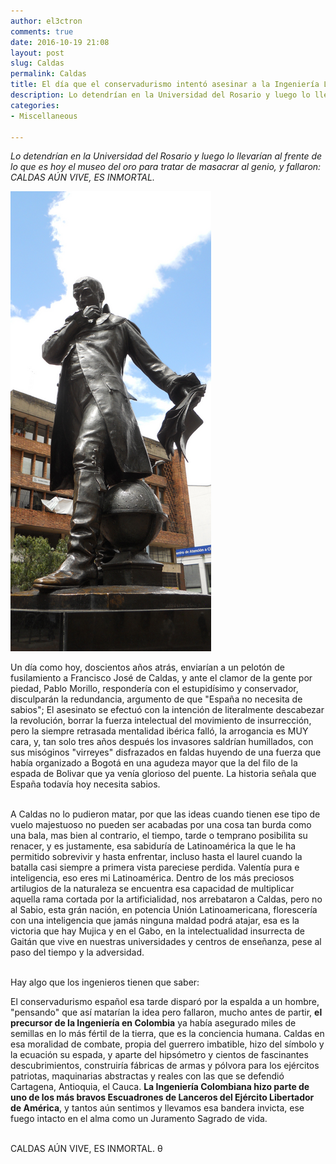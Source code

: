```yaml
---
author: el3ctron
comments: true
date: 2016-10-19 21:08
layout: post
slug: Caldas
permalink: Caldas
title: El día que el conservadurismo intentó asesinar a la Ingeniería Latinoamericana.
description: Lo detendrían en la Universidad del Rosario y luego lo llevarían al frente de lo que es hoy el museo del oro para tratar de masacrar al genio, y fallaron: CALDAS AÚN VIVE, ES INMORTAL.
categories:
- Miscellaneous

---
```


*Lo detendrían en la Universidad del Rosario y luego lo llevarían al frente de lo que es hoy el museo del oro para tratar de masacrar al genio, y fallaron: CALDAS AÚN VIVE, ES INMORTAL.*

[![Caldas](/wp-content/uploads/por_tema/politica/Caldas.png)](/Caldas "Lo detendrían en la Universidad del Rosario y luego lo llevarían al frente de lo que es hoy el museo del oro para tratar de masacrar al genio, y fallaron: CALDAS AÚN VIVE, ES INMORTAL... [CLICK PARA ENTRAR AL ARTÍCULO]")



Un día como hoy, doscientos años atrás, enviarían a un pelotón de fusilamiento a Francisco José de Caldas, y ante el clamor de la gente por piedad, Pablo Morillo, respondería con el estupidísimo y conservador, disculparán la redundancia, argumento de que "España no necesita de sabios"; El asesinato se efectuó con la intención de literalmente descabezar la revolución, borrar la fuerza intelectual del movimiento de insurrección, pero la siempre retrasada mentalidad ibérica falló, la arrogancia es MUY cara, y, tan solo tres años después los invasores saldrían humillados, con sus misóginos "virreyes" disfrazados en faldas huyendo de una fuerza que había organizado a Bogotá en una agudeza mayor que la del filo de la espada de Bolivar que ya venía glorioso del puente. La historia señala que España todavía hoy necesita sabios.<br><br>

A Caldas no lo pudieron matar, por que las ideas cuando tienen ese tipo de vuelo majestuoso no pueden ser acabadas por una cosa tan burda como una bala, mas bien al contrario, el tiempo, tarde o temprano posibilita su renacer, y es justamente, esa sabiduría de Latinoamérica la que le ha permitido sobrevivir y hasta enfrentar, incluso hasta el laurel cuando la batalla casi siempre a primera vista pareciese perdida. Valentía pura e inteligencia, eso eres mi Latinoamérica. Dentro de los más preciosos artilugios de la naturaleza se encuentra esa capacidad de multiplicar aquella rama cortada por la artificialidad, nos arrebataron a Caldas, pero no al Sabio, esta grán nación, en potencia Unión Latinoamericana, florescería con una inteligencia que jamás ninguna maldad podrá atajar, esa es la victoria que hay Mujica y en el Gabo, en la intelectualidad insurrecta de Gaitán que vive en nuestras universidades y centros de enseñanza, pese al paso del tiempo y la adversidad.<br><br>

Hay algo que los ingenieros tienen que saber:<br>

El conservadurismo español esa tarde disparó por la espalda a un hombre, "pensando" que así matarían la idea pero fallaron, mucho antes de partir, **el precursor de la Ingeniería en Colombia** ya había asegurado miles de semillas en lo más fértil de la tierra, que es la conciencia humana. Caldas en esa moralidad de combate, propia del guerrero imbatible, hizo del símbolo y la ecuación su espada, y aparte del hipsómetro y cientos de fascinantes descubrimientos, construiría fábricas de armas y pólvora para los ejércitos patriotas, maquinarias abstractas y reales con las que se defendió Cartagena, Antioquia, el Cauca. **La Ingeniería Colombiana hizo parte de uno de los más bravos Escuadrones de Lanceros del Ejército Libertador de América**, y tantos aún sentimos y llevamos esa bandera invicta, ese fuego intacto en el alma como un Juramento Sagrado de vida.<br><br>

CALDAS AÚN VIVE, ES INMORTAL. θ
<br><br><br>
